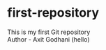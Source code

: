 # first-repository
This is my first Git repository<br>
Author - Axit Godhani (hello)

<!--
 all command :-
1. git clone "pest link"
2. git status
3. git add . (. means all file and file changies added)
4. git commit -m "pass massage"
5. git push origin main
6. if any project is not git repository and than make that  project git repo. so type command 
    :- git init
    :- git remote add origin (pest link that link is available on git repository when we create new repository)

7. git branch
 -->